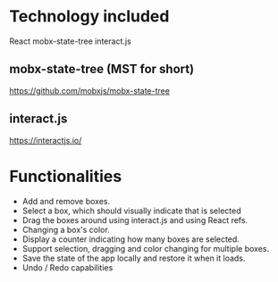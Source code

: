 # Technology included

React
mobx-state-tree
interact.js

## mobx-state-tree (MST for short)
https://github.com/mobxjs/mobx-state-tree

## interact.js
https://interactjs.io/

# Functionalities
- Add and remove boxes.
- Select a box, which should visually indicate that is selected
- Drag the boxes around using interact.js and using React refs.
- Changing a box's color.
- Display a counter indicating how many boxes are selected.
- Support selection, dragging and color changing for multiple boxes.
- Save the state of the app locally and restore it when it loads.
- Undo / Redo capabilities
